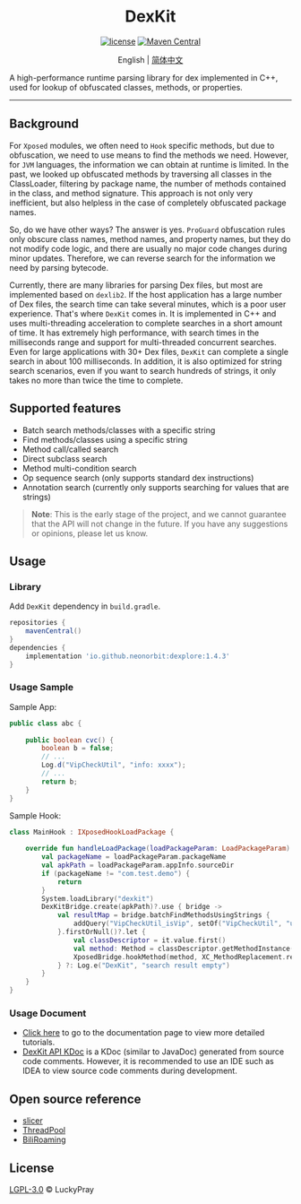 <div align="center">
    <h1> DexKit </h1>

[![license](https://img.shields.io/github/license/LuckyPray/DexKit.svg)](https://www.gnu.org/licenses/lgpl-3.0.html)
[![Maven Central](https://img.shields.io/maven-central/v/org.luckypray/DexKit.svg?label=Maven%20Central)](https://search.maven.org/search?q=g:%22org.luckypray%22%20AND%20a:%22DexKit%22)

English | [简体中文](https://github.com/LuckyPray/DexKit/blob/master/README_zh.md)

</div>

A high-performance runtime parsing library for dex implemented in C++, used for lookup of obfuscated classes,
methods, or properties.

---

## Background

For `Xposed` modules, we often need to `Hook` specific methods, but due to obfuscation, we need to use means 
to find the methods we need. However, for `JVM` languages, the information we can obtain at runtime is limited. 
In the past, we looked up obfuscated methods by traversing all classes in the ClassLoader, filtering by 
package name, the number of methods contained in the class, and method signature. This approach is not only 
very inefficient, but also helpless in the case of completely obfuscated package names.

So, do we have other ways? The answer is yes. `ProGuard` obfuscation rules only obscure class names, method names, 
and property names, but they do not modify code logic, and there are usually no major code changes during minor updates. 
Therefore, we can reverse search for the information we need by parsing bytecode.

Currently, there are many libraries for parsing Dex files, but most are implemented based on `dexlib2`.
If the host application has a large number of Dex files, the search time can take several minutes, 
which is a poor user experience. That's where `DexKit` comes in. It is implemented in C++ and uses 
multi-threading acceleration to complete searches in a short amount of time. It has extremely high performance, 
with search times in the milliseconds range and support for multi-threaded concurrent searches. 
Even for large applications with 30+ Dex files, `DexKit` can complete a single search in about 100 milliseconds. 
In addition, it is also optimized for string search scenarios, even if you want to search hundreds of strings, 
it only takes no more than twice the time to complete.

## Supported features

- Batch search methods/classes with a specific string
- Find methods/classes using a specific string
- Method call/called search
- Direct subclass search
- Method multi-condition search
- Op sequence search (only supports standard dex instructions)
- Annotation search (currently only supports searching for values that are strings)

> **Note**:
> This is the early stage of the project, and we cannot guarantee that the API will not change in the future.
> If you have any suggestions or opinions, please let us know.

## Usage

### Library

Add `DexKit` dependency in `build.gradle`.

```gradle
repositories {
    mavenCentral()
}
dependencies {
    implementation 'io.github.neonorbit:dexplore:1.4.3'
}
```

### Usage Sample

Sample App:

```java
public class abc {
    
    public boolean cvc() {
        boolean b = false;
        // ...
        Log.d("VipCheckUtil", "info: xxxx");
        // ...
        return b;
    }
}
```

Sample Hook:

```kotlin
class MainHook : IXposedHookLoadPackage {
    
    override fun handleLoadPackage(loadPackageParam: LoadPackageParam) {
        val packageName = loadPackageParam.packageName
        val apkPath = loadPackageParam.appInfo.sourceDir
        if (packageName != "com.test.demo") {
            return
        }
        System.loadLibrary("dexkit")
        DexKitBridge.create(apkPath)?.use { bridge ->
            val resultMap = bridge.batchFindMethodsUsingStrings {
                addQuery("VipCheckUtil_isVip", setOf("VipCheckUtil", "userInfo:"))
            }.firstOrNull()?.let {
                val classDescriptor = it.value.first()
                val method: Method = classDescriptor.getMethodInstance(hostClassLoader)
                XposedBridge.hookMethod(method, XC_MethodReplacement.returnConstant(true))
            } ?: Log.e("DexKit", "search result empty")
        }
    }
}
```

### Usage Document

- [Click here](https://luckypray.org/DexKit/en/) to go to the documentation page to view more detailed tutorials.
- [DexKit API KDoc](https://luckypray.org/DexKit-Doc) is a KDoc (similar to JavaDoc) generated from source code comments.
However, it is recommended to use an IDE such as IDEA to view source code comments during development.

## Open source reference

- [slicer](https://cs.android.com/android/platform/superproject/+/master:tools/dexter/slicer/export/slicer/)
- [ThreadPool](https://github.com/progschj/ThreadPool)
- [BiliRoaming](https://github.com/yujincheng08/BiliRoaming)

## License

[LGPL-3.0](https://www.gnu.org/licenses/lgpl-3.0.html) © LuckyPray
